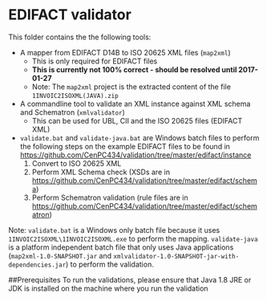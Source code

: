 # EDIFACT validator
This folder contains the the following tools:
  * A mapper from EDIFACT D14B to ISO 20625 XML files (`map2xml`)
    * This is only required for EDIFACT files
    * **This is currently not 100% correct - should be resolved until 2017-01-27**
    * Note: The `map2xml` project is the extracted content of the file `1INVOIC2ISOXML(JAVA).zip`
  * A commandline tool to validate an XML instance against XML schema and Schematron (`xmlvalidator`)
    * This can be used for UBL, CII and the ISO 20625 files (EDIFACT XML)
  * `validate.bat` and `validate-java.bat` are Windows batch files to perform the following steps on the example EDIFACT files to be found in https://github.com/CenPC434/validation/tree/master/edifact/instance
    1. Convert to ISO 20625 XML
    2. Perform XML Schema check (XSDs are in https://github.com/CenPC434/validation/tree/master/edifact/schema)
    3. Perform Schematron validation (rule files are in https://github.com/CenPC434/validation/tree/master/edifact/schematron)

Note: `validate.bat` is a Windows only batch file because it uses `1INVOIC2ISOXML\1INVOIC2ISOXML.exe` to perform the mapping. `validate-java` is a platform independent batch file that only uses Java applications (`map2xml-1.0-SNAPSHOT.jar` and `xmlvalidator-1.0-SNAPSHOT-jar-with-dependencies.jar`) to perform the validation.

##Prerequisites
To run the validations, please ensure that Java 1.8 JRE or JDK is installed on the machine where you run the validation
